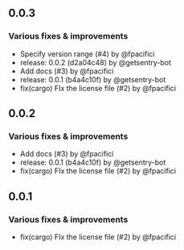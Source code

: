 ## 0.0.3

### Various fixes & improvements

- Specify version range (#4) by @fpacifici
- release: 0.0.2 (d2a04c48) by @getsentry-bot
- Add docs (#3) by @fpacifici
- release: 0.0.1 (b4a4c10f) by @getsentry-bot
- fix(cargo) FIx the license file (#2) by @fpacifici

## 0.0.2

### Various fixes & improvements

- Add docs (#3) by @fpacifici
- release: 0.0.1 (b4a4c10f) by @getsentry-bot
- fix(cargo) FIx the license file (#2) by @fpacifici

## 0.0.1

### Various fixes & improvements

- fix(cargo) FIx the license file (#2) by @fpacifici
